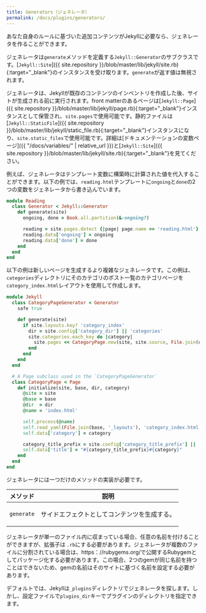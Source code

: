 ```yaml
---
title: Generators（ジェネレータ）
permalink: /docs/plugins/generators/
---
```

<!-- ---
title: Generators
permalink: /docs/plugins/generators/
--- -->

あなた自身のルールに基づいた追加コンテンツがJekyllに必要なら、ジェネレータを作ることができます。

<!-- You can create a generator when you need Jekyll to create additional content
based on your own rules. -->

ジェネレータは`generate`メソッドを定義する`Jekyll::Generator`のサブクラスです。[`Jekyll::Site`]({{ site.repository }}/blob/master/lib/jekyll/site.rb){:target="_blank"}のインスタンスを受け取ります。`generate`が返す値は無視されます。

<!-- A generator is a subclass of `Jekyll::Generator` that defines a `generate`
method, which receives an instance of
[`Jekyll::Site`]({{ site.repository }}/blob/master/lib/jekyll/site.rb). The
return value of `generate` is ignored. -->

ジェネレータは、Jekyllが既存のコンテンツのインベントリを作成した後、サイトが生成される前に実行されます。front matterのあるページは[`Jekyll::Page`]({{ site.repository }}/blob/master/lib/jekyll/page.rb){:target="_blank"}インスタンスとして保管され、`site.pages`で使用可能です。静的ファイルは[`Jekyll::StaticFile`]({{ site.repository }}/blob/master/lib/jekyll/static_file.rb){:target="_blank"}インスタンスになり、`site.static_files`で使用可能です。詳細は[ドキュメンテーションの変数ページ]({{ "/docs/variables/" | relative_url }})と[`Jekyll::Site`]({{ site.repository }}/blob/master/lib/jekyll/site.rb){:target="_blank"}を見てください。

<!-- Generators run after Jekyll has made an inventory of the existing content, and
before the site is generated. Pages with front matter are stored as
instances of
[`Jekyll::Page`]({{ site.repository }}/blob/master/lib/jekyll/page.rb)
and are available via `site.pages`. Static files become instances of
[`Jekyll::StaticFile`]({{ site.repository }}/blob/master/lib/jekyll/static_file.rb)
and are available via `site.static_files`. See
[the Variables documentation page](/docs/variables/) and
[`Jekyll::Site`]({{ site.repository }}/blob/master/lib/jekyll/site.rb)
for details. -->

例えば、ジェネレータはテンプレート変数に構築時に計算された値を代入することができます。以下の例では、`reading.html`テンプレートに`ongoing`と`done`の2つの変数をジェネレータから書き込んでいます。

<!-- For instance, a generator can inject values computed at build time for template
variables. In the following example, the template `reading.html` has two
variables `ongoing` and `done` that are filled in the generator: -->

```ruby
module Reading
  class Generator < Jekyll::Generator
    def generate(site)
      ongoing, done = Book.all.partition(&:ongoing?)

      reading = site.pages.detect {|page| page.name == 'reading.html'}
      reading.data['ongoing'] = ongoing
      reading.data['done'] = done
    end
  end
end
```

以下の例は新しいページを生成するより複雑なジェネレータです。この例は、`categories`ディレクトリにそのカテゴリのポスト一覧のカテゴリページを`category_index.html`レイアウトを使用して作成します。

<!-- The following example is a more complex generator that generates new pages. In this example, the generator will create a series of files under the `categories` directory for each category, listing the posts in each category using the `category_index.html` layout. -->

```ruby
module Jekyll
  class CategoryPageGenerator < Generator
    safe true

    def generate(site)
      if site.layouts.key? 'category_index'
        dir = site.config['category_dir'] || 'categories'
        site.categories.each_key do |category|
          site.pages << CategoryPage.new(site, site.source, File.join(dir, category), category)
        end
      end
    end
  end

  # A Page subclass used in the `CategoryPageGenerator`
  class CategoryPage < Page
    def initialize(site, base, dir, category)
      @site = site
      @base = base
      @dir  = dir
      @name = 'index.html'

      self.process(@name)
      self.read_yaml(File.join(base, '_layouts'), 'category_index.html')
      self.data['category'] = category

      category_title_prefix = site.config['category_title_prefix'] || 'Category: '
      self.data['title'] = "#{category_title_prefix}#{category}"
    end
  end
end
```

ジェネレータには一つだけのメソッドの実装が必要です。

<!-- Generators need to implement only one method: -->

<div class="mobile-side-scroller">
<table>
  <thead>
    <tr>
      <th>メソッド</th>
      <th>説明</th>
    </tr>
    <!-- <tr>
      <th>Method</th>
      <th>Description</th>
    </tr> -->
  </thead>
  <tbody>
    <tr>
      <td>
        <p><code>generate</code></p>
      </td>
      <td>
        <p>サイドエフェクトとしてコンテンツを生成する。</p>
        <!-- <p>Generates content as a side-effect.</p> -->
      </td>
    </tr>
  </tbody>
</table>
</div>

ジェネレータが単一のファイル内に収まっている場合、任意の名前を付けることができますが、拡張子は `.rb`にする必要があります。ジェネレータが複数のファイルに分割されている場合は、https：//rubygems.org/で公開するRubygemとしてパッケージ化する必要があります。この場合、2つのgemが同じ名前を持つことはできないため、gemの名前はそのサイトに基づく名前を設定する必要があります。

<!-- If your generator is contained within a single file, it can be named whatever you want but it should have an `.rb` extension. If your generator is split across multiple files, it should be packaged as a Rubygem to be published at https://rubygems.org/. In this case, the name of the gem depends on the availability of the name at that site because no two gems can have the same name. -->

デフォルトでは、Jekyllは`_plugins`ディレクトリでジェネレータを探します。しかし、設定ファイルで`plugins_dir`キーでプラグインのディレクトリを指定できます。

<!-- By default, Jekyll looks for generators in the `_plugins` directory. However, you can change the default directory by assigning the desired name to the key `plugins_dir` in the config file. -->